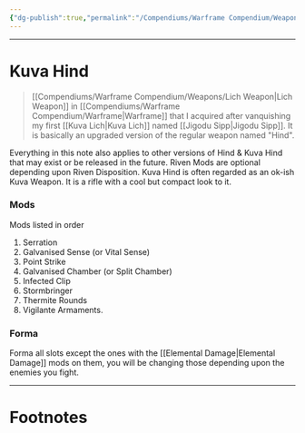 ```yaml
---
{"dg-publish":true,"permalink":"/Compendiums/Warframe Compendium/Weapons/Kuva Hind/"}
---
```



---
# Kuva Hind
> [[Compendiums/Warframe Compendium/Weapons/Lich Weapon\|Lich Weapon]] in [[Compendiums/Warframe Compendium/Warframe\|Warframe]] that I acquired after vanquishing my first [[Kuva Lich\|Kuva Lich]] named [[Jigodu Sipp\|Jigodu Sipp]].
> It is basically an upgraded version of the regular weapon named "Hind".

Everything in this note also applies to other versions of Hind & Kuva Hind that may exist or be released in the future. Riven Mods are optional depending upon Riven Disposition. Kuva Hind is often regarded as an ok-ish Kuva Weapon. It is a rifle with a cool but compact look to it.

### Mods
Mods listed in order
1. Serration
2. Galvanised Sense (or Vital Sense)
3. Point Strike
4. Galvanised Chamber (or Split Chamber)
5. Infected Clip
6. Stormbringer
7. Thermite Rounds
8. Vigilante Armaments.

### Forma
Forma all slots except the ones with the [[Elemental Damage\|Elemental Damage]] mods on them, you will be changing those depending upon the enemies you fight.

---
# Footnotes